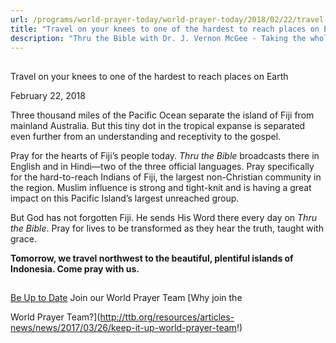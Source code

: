```yaml
---
url: /programs/world-prayer-today/world-prayer-today/2018/02/22/travel-on-your-knees-to-one-of-the-hardest-to-reach-places-on-earth
title: "Travel on your knees to one of the hardest to reach places on Earth"
description: "Thru the Bible with Dr. J. Vernon McGee - Taking the whole Word to the whole world"
---
```







## 
 Travel on your knees to one of the hardest to reach places on Earth


February 22, 2018




Three thousand miles of the Pacific Ocean separate the island of Fiji from mainland Australia. But this tiny dot in the tropical expanse is separated even further from an understanding and receptivity to the gospel. 


Pray for the hearts of Fiji’s people today. *Thru the Bible* broadcasts there in English and in Hindi—two of the three official languages. Pray specifically for the hard-to-reach Indians of Fiji, the largest non-Christian community in the region. Muslim influence is strong and tight-knit and is having a great impact on this Pacific Island’s largest unreached group. 


But God has not forgotten Fiji. He sends His Word there every day on *Thru the Bible*. Pray for lives to be transformed as they hear the truth, taught with grace. 


**Tomorrow, we travel northwest to the beautiful, plentiful islands of Indonesia. Come pray with us.** 







## 




[Be Up to Date](http://feeds.feedburner.com/WorldPrayerToday "World Prayer Today RSS Feed")
Join our World Prayer Team
[Why join the  

World Prayer Team?](http://ttb.org/resources/articles-news/news/2017/03/26/keep-it-up-world-prayer-team!)




